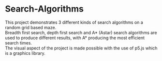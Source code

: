 # Search-Algorithms

This project demonstrates 3 different kinds of search algorithms on a random grid based maze.
\
Breadth first search, depth first search and A* (Astar) search algorithms are used 
to produce different results, with A* producing the most efficient search times.
\
The visual aspect of the project is made possible with the use of p5.js which is a graphics library.
